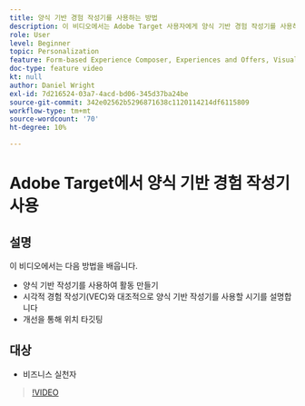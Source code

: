 ```yaml
---
title: 양식 기반 경험 작성기를 사용하는 방법
description: 이 비디오에서는 Adobe Target 사용자에게 양식 기반 경험 작성기를 사용하는 방법과 시기를 보여줍니다.
role: User
level: Beginner
topic: Personalization
feature: Form-based Experience Composer, Experiences and Offers, Visual Experience Composer (VEC)
doc-type: feature video
kt: null
author: Daniel Wright
exl-id: 7d216524-03a7-4acd-bd06-345d37ba24be
source-git-commit: 342e02562b5296871638c1120114214df6115809
workflow-type: tm+mt
source-wordcount: '70'
ht-degree: 10%

---
```


# Adobe Target에서 양식 기반 경험 작성기 사용

## 설명

이 비디오에서는 다음 방법을 배웁니다.

* 양식 기반 작성기를 사용하여 활동 만들기
* 시각적 경험 작성기(VEC)와 대조적으로 양식 기반 작성기를 사용할 시기를 설명합니다
* 개선을 통해 위치 타깃팅

## 대상

* 비즈니스 실천자

>[!VIDEO](https://video.tv.adobe.com/v/17390/?quality=12)
